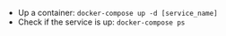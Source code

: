 - Up a container: `docker-compose up -d [service_name]`
- Check if the service is up: `docker-compose ps`